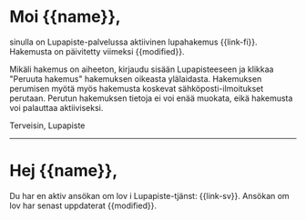 # Moi {{name}},

sinulla on Lupapiste-palvelussa aktiivinen lupahakemus {{link-fi}}. Hakemusta on p&auml;ivitetty viimeksi {{modified}}.

Mikäli hakemus on aiheeton, kirjaudu sisään Lupapisteeseen ja klikkaa "Peruuta hakemus" hakemuksen oikeasta ylälaidasta. Hakemuksen perumisen myötä myös hakemusta koskevat sähköposti-ilmoitukset perutaan. Perutun hakemuksen tietoja ei voi enää muokata, eikä hakemusta voi palauttaa aktiiviseksi. 

Terveisin,
Lupapiste


---

# Hej {{name}},

Du har en aktiv ans&ouml;kan om lov i Lupapiste-tj&auml;nst: {{link-sv}}. Ans&ouml;kan om lov har senast uppdaterat {{modified}}.
